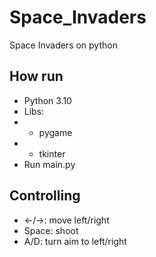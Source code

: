 # Space_Invaders
Space Invaders on python
## How run
* Python 3.10
* Libs:
* * pygame
* * tkinter
* Run main.py

## Controlling
* <-/->: move left/right
* Space: shoot
* A/D: turn aim to left/right
